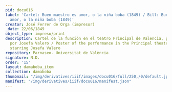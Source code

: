 ```yaml
---
pid: docu016
label: 'Cartel: Buen maestro es amor, o la niña boba (1849) / Bill: Buen maestro es
  amor, o la niña boba (1849)'
creator: José Ferrer de Orga (impresor)
_date: 22/06/1849
object_type: impreso/print
description: Cartel de la función en el teatro Principal de Valencia, protagonizada
  por Josefa Valero / Poster of the performance in the Principal theater in Valencia,
  starring Josefa Valero
repository: Parnaseo. Universitat de València
signature: N.D.
order: '15'
layout: damaboba_item
collection: damaboba
thumbnail: "/img/derivatives/iiif/images/docu016/full/250,/0/default.jpg"
manifest: "/img/derivatives/iiif/docu016/manifest.json"
---
```

